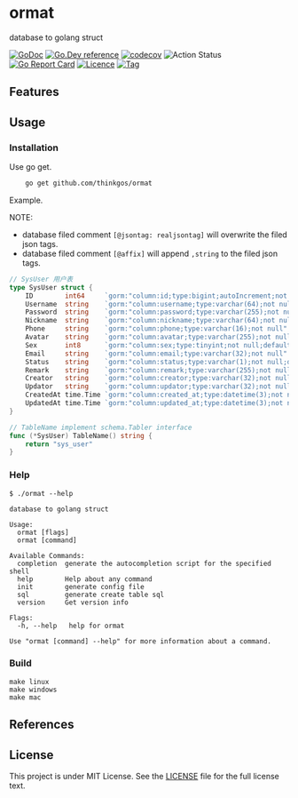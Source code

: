 # ormat

database to golang struct

[![GoDoc](https://godoc.org/github.com/thinkgos/ormat?status.svg)](https://godoc.org/github.com/thinkgos/ormat)
[![Go.Dev reference](https://img.shields.io/badge/go.dev-reference-blue?logo=go&logoColor=white)](https://pkg.go.dev/github.com/thinkgos/ormat?tab=doc)
[![codecov](https://codecov.io/gh/thinkgos/ormat/branch/main/graph/badge.svg)](https://codecov.io/gh/thinkgos/ormat)
![Action Status](https://github.com/thinkgos/ormat/workflows/Go/badge.svg)
[![Go Report Card](https://goreportcard.com/badge/github.com/thinkgos/ormat)](https://goreportcard.com/report/github.com/thinkgos/ormat)
[![Licence](https://img.shields.io/github/license/thinkgos/ormat)](https://raw.githubusercontent.com/thinkgos/ormat/main/LICENSE)
[![Tag](https://img.shields.io/github/v/tag/thinkgos/ormat)](https://github.com/thinkgos/ormat/tags)


## Features


## Usage

### Installation

Use go get.
```bash
    go get github.com/thinkgos/ormat
```

Example.

NOTE: 

- database filed comment `[@jsontag: realjsontag]` will overwrite the filed json tags.
- database filed comment `[@affix]` will append `,string` to the filed json tags.

```go
// SysUser 用户表
type SysUser struct {
	ID        int64     `gorm:"column:id;type:bigint;autoIncrement;not null;primaryKey,priority:1" json:"id,omitempty"`
	Username  string    `gorm:"column:username;type:varchar(64);not null;primaryKey,priority:2;uniqueIndex:uk_username" json:"username,omitempty"`
	Password  string    `gorm:"column:password;type:varchar(255);not null" json:"password,omitempty"`
	Nickname  string    `gorm:"column:nickname;type:varchar(64);not null" json:"nickname,omitempty"`
	Phone     string    `gorm:"column:phone;type:varchar(16);not null" json:"phone,omitempty"`
	Avatar    string    `gorm:"column:avatar;type:varchar(255);not null" json:"avatar,omitempty"`
	Sex       int8      `gorm:"column:sex;type:tinyint;not null;default:3" json:"sex,omitempty"`
	Email     string    `gorm:"column:email;type:varchar(32);not null" json:"email,omitempty"`
	Status    string    `gorm:"column:status;type:varchar(1);not null;default:1" json:"status,omitempty"`
	Remark    string    `gorm:"column:remark;type:varchar(255);not null" json:"remark,omitempty"`
	Creator   string    `gorm:"column:creator;type:varchar(32);not null" json:"creator,omitempty"`
	Updator   string    `gorm:"column:updator;type:varchar(32);not null" json:"updator,omitempty"`
	CreatedAt time.Time `gorm:"column:created_at;type:datetime(3);not null" json:"created_at,omitempty"`
	UpdatedAt time.Time `gorm:"column:updated_at;type:datetime(3);not null" json:"updated_at,omitempty"`
}

// TableName implement schema.Tabler interface
func (*SysUser) TableName() string {
	return "sys_user"
}
```

### Help

```shell
$ ./ormat --help

database to golang struct

Usage:
  ormat [flags]
  ormat [command]

Available Commands:
  completion  generate the autocompletion script for the specified shell
  help        Help about any command
  init        generate config file
  sql         generate create table sql
  version     Get version info

Flags:
  -h, --help   help for ormat

Use "ormat [command] --help" for more information about a command.
```

### Build

```shell
make linux
make windows
make mac
```

## References


## License

This project is under MIT License. See the [LICENSE](LICENSE) file for the full license text.